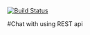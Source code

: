 [![Build Status](https://app.travis-ci.com/iudini/job4j_chat.svg?branch=main)](https://app.travis-ci.com/iudini/job4j_chat)

#Chat with using REST api